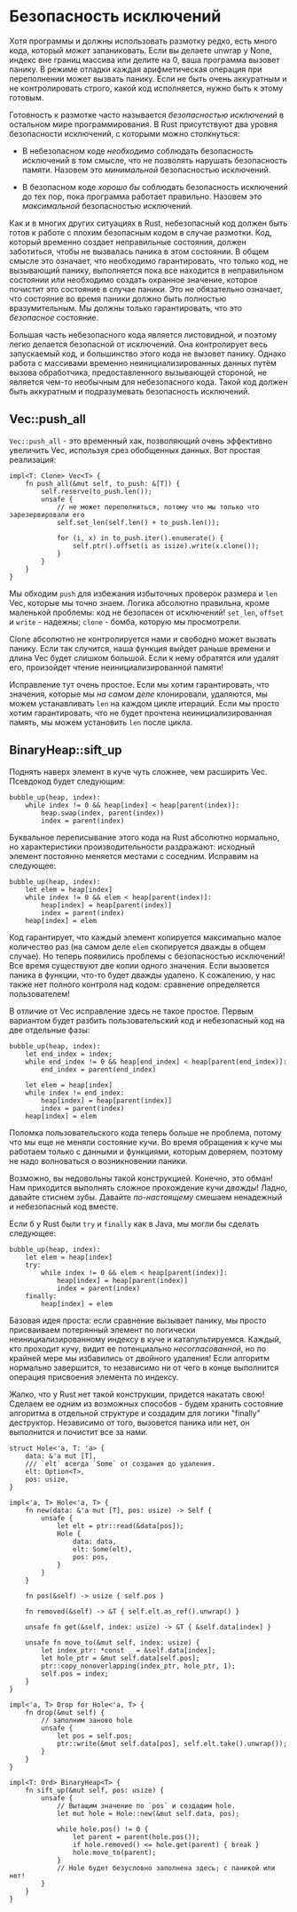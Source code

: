 # Безопасность исключений

Хотя программы и должны использовать размотку редко, есть много кода, который *может* запаниковать. Если вы делаете unwrap у None, индекс вне границ массива или делите на 0, ваша программа вызовет панику. В режиме отладки каждая арифметическая операция при переполнении может вызвать панику. Если не быть очень аккуратным и не контролировать строго, какой код исполняется, нужно быть к этому готовым.

Готовность к размотке часто называется *безопасностью исключений* в остальном мире программирования. В Rust присутствуют два уровня безопасности исключений, с которыми можно столкнуться:

- В небезопасном коде *необходимо* соблюдать безопасность исключений в том смысле, что не позволять нарушать безопасность памяти. Назовем это *минимальной* безопасностью исключений.

- В безопасном коде *хорошо бы* соблюдать безопасность исключений до тех пор, пока программа работает правильно. Назовем это *максимальной* безопасностью исключений.

Как и в многих других ситуациях в Rust, небезопасный код должен быть готов к работе с плохим безопасным кодом в случае размотки. Код, который временно создает неправильные состояния, должен заботиться, чтобы не вызвалась паника в этом состоянии. В общем смысле это означает, что необходимо гарантировать, что только код, не вызывающий панику, выполняется пока все находится в неправильном состоянии или необходимо создать охранное значение, которое почистит это состояние в случае паники. Это не обязательно означает, что состояние во время паники должно быть полностью вразумительным. Мы должны только гарантировать, что это *безопасное* состояние.

Большая часть небезопасного кода является листовидной, и поэтому легко делается безопасной от исключений. Она контролирует весь запускаемый код, и большинство этого кода не вызовет панику. Однако работа с массивами временно неинициализированных данных путём вызова обработчика, предоставленного вызывающей стороной, не является чем-то необычным для небезопасного кода. Такой код должен быть аккуратным и подразумевать безопасность исключений.

## Vec::push_all

`Vec::push_all` - это временный хак, позволяющий очень эффективно увеличить Vec, используя срез обобщенных данных. Вот простая реализация:

<!-- ignore: simplified code -->

```rust,ignore
impl<T: Clone> Vec<T> {
    fn push_all(&mut self, to_push: &[T]) {
        self.reserve(to_push.len());
        unsafe {
            // не может переполниться, потому что мы только что зарезервировали его
            self.set_len(self.len() + to_push.len());

            for (i, x) in to_push.iter().enumerate() {
                self.ptr().offset(i as isize).write(x.clone());
            }
        }
    }
}
```

Мы обходим `push` для избежания избыточных проверок размера и `len` Vec, которые мы точно знаем. Логика абсолютно правильна, кроме маленькой проблемы: код не безопасен от исключений! `set_len`, `offset` и `write` - надежны; `clone` - бомба, которую мы просмотрели.

Clone абсолютно не контролируется нами и свободно может вызвать панику. Если так случится, наша функция выйдет раньше времени и длина Vec будет слишком большой. Если к нему обратятся или удалят его, произойдет чтение неинициализированной памяти!

Исправление тут очень простое. Если мы хотим гарантировать, что значения, которые мы *на самом деле* клонировали, удаляются, мы можем устанавливать `len` на каждом цикле итераций. Если мы просто хотим гарантировать, что не будет прочтена неинициализированная память, мы можем установить `len` после цикла.

## BinaryHeap::sift_up

Поднять наверх элемент в куче чуть сложнее, чем расширить Vec. Псевдокод будет следующим:

```text
bubble_up(heap, index):
    while index != 0 && heap[index] < heap[parent(index)]:
        heap.swap(index, parent(index))
        index = parent(index)

```

Буквальное переписывание этого кода на Rust абсолютно нормально, но характеристики производительности раздражают: исходный элемент постоянно меняется местами с соседним. Исправим на следующее:

```text
bubble_up(heap, index):
    let elem = heap[index]
    while index != 0 && elem < heap[parent(index)]:
        heap[index] = heap[parent(index)]
        index = parent(index)
    heap[index] = elem
```

Код гарантирует, что каждый элемент копируется максимально малое количество раз (на самом деле `elem` скопируется дважды в общем случае). Но теперь появились проблемы с безопасностью исключений! Все время существуют две копии одного значения. Если вызовется паника в функции, что-то будет дважды удалено. К сожалению, у нас также нет полного контроля над кодом: сравнение определяется пользователем!

В отличие от Vec исправление здесь не такое простое. Первым вариантом будет разбить пользовательский код и небезопасный код на две отдельные фазы:

```text
bubble_up(heap, index):
    let end_index = index;
    while end_index != 0 && heap[end_index] < heap[parent(end_index)]:
        end_index = parent(end_index)

    let elem = heap[index]
    while index != end_index:
        heap[index] = heap[parent(index)]
        index = parent(index)
    heap[index] = elem
```

Поломка пользовательского кода теперь больше не проблема, потому что мы еще не меняли состояние кучи. Во время обращения к куче мы работаем только с данными и функциями, которым доверяем, поэтому не надо волноваться о возникновении паники.

Возможно, вы недовольны такой конструкцией. Конечно, это обман! Нам приходится выполнять сложное прохождение кучи *дважды*! Ладно, давайте стиснем зубы. Давайте *по-настоящему* смешаем ненадежный и небезопасный код вместе.

Если б у Rust были `try` и `finally` как в Java, мы могли бы сделать следующее:

```text
bubble_up(heap, index):
    let elem = heap[index]
    try:
        while index != 0 && elem < heap[parent(index)]:
            heap[index] = heap[parent(index)]
            index = parent(index)
    finally:
        heap[index] = elem
```

Базовая идея проста: если сравнение вызывает панику, мы просто присваиваем потерянный элемент по логически неинициализированному индексу в куче и катапультируемся. Каждый, кто проходит кучу, видит ее потенциально *несогласованной*, но по крайней мере мы избавились от двойного удаления! Если алгоритм нормально завершится, то независимо ни от чего в конце выполнится операция присвоения элемента по индексу.

Жалко, что у Rust нет такой конструкции, придется накатать свою! Сделаем ее одним из возможных способов - будем хранить состояние алгоритма в отдельной структуре и создадим для логики "finally" деструктор. Независимо от того, вызовется паника или нет, он выполнится и почистит все за нами.

<!-- ignore: simplified code -->

```rust,ignore
struct Hole<'a, T: 'a> {
    data: &'a mut [T],
    /// `elt` всегда `Some` от создания до удаления.
    elt: Option<T>,
    pos: usize,
}

impl<'a, T> Hole<'a, T> {
    fn new(data: &'a mut [T], pos: usize) -> Self {
        unsafe {
            let elt = ptr::read(&data[pos]);
            Hole {
                data: data,
                elt: Some(elt),
                pos: pos,
            }
        }
    }

    fn pos(&self) -> usize { self.pos }

    fn removed(&self) -> &T { self.elt.as_ref().unwrap() }

    unsafe fn get(&self, index: usize) -> &T { &self.data[index] }

    unsafe fn move_to(&mut self, index: usize) {
        let index_ptr: *const _ = &self.data[index];
        let hole_ptr = &mut self.data[self.pos];
        ptr::copy_nonoverlapping(index_ptr, hole_ptr, 1);
        self.pos = index;
    }
}

impl<'a, T> Drop for Hole<'a, T> {
    fn drop(&mut self) {
        // заполним заново hole
        unsafe {
            let pos = self.pos;
            ptr::write(&mut self.data[pos], self.elt.take().unwrap());
        }
    }
}

impl<T: Ord> BinaryHeap<T> {
    fn sift_up(&mut self, pos: usize) {
        unsafe {
            // Вытащим значение по `pos` и создадим hole.
            let mut hole = Hole::new(&mut self.data, pos);

            while hole.pos() != 0 {
                let parent = parent(hole.pos());
                if hole.removed() <= hole.get(parent) { break }
                hole.move_to(parent);
            }
            // Hole будет безусловно заполнена здесь; с паникой или нет!
        }
    }
}
```
